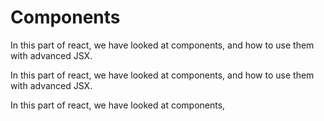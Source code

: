 # Components

In this part of react, we have looked at components, and how to use them with advanced JSX.

In this part of react, we have looked at components, and how to use them with advanced JSX.

In this part of react, we have looked at components, 